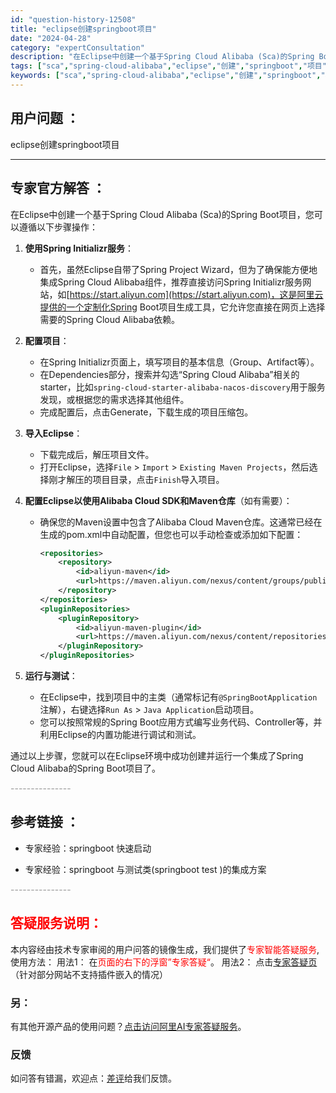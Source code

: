 ```yaml
---
id: "question-history-12508"
title: "eclipse创建springboot项目"
date: "2024-04-28"
category: "expertConsultation"
description: "在Eclipse中创建一个基于Spring Cloud Alibaba (Sca)的Spring Boot项目，您可以遵循以下步骤操作：1. **使用Spring Initializr服务**：   - 首先，虽然Eclipse自带了Spring Project Wizard，但为了确保能方便地集成"
tags: ["sca","spring-cloud-alibaba","eclipse","创建","springboot","项目"]
keywords: ["sca","spring-cloud-alibaba","eclipse","创建","springboot","项目"]
---
```


## 用户问题 ： 
 eclipse创建springboot项目  

---------------
## 专家官方解答 ：

在Eclipse中创建一个基于Spring Cloud Alibaba (Sca)的Spring Boot项目，您可以遵循以下步骤操作：

1. **使用Spring Initializr服务**：
   - 首先，虽然Eclipse自带了Spring Project Wizard，但为了确保能方便地集成Spring Cloud Alibaba组件，推荐直接访问Spring Initializr服务网站，如[https://start.aliyun.com](https://start.aliyun.com)，这是阿里云提供的一个定制化Spring Boot项目生成工具，它允许您直接在网页上选择需要的Spring Cloud Alibaba依赖。

2. **配置项目**：
   - 在Spring Initializr页面上，填写项目的基本信息（Group、Artifact等）。
   - 在Dependencies部分，搜索并勾选“Spring Cloud Alibaba”相关的starter，比如`spring-cloud-starter-alibaba-nacos-discovery`用于服务发现，或根据您的需求选择其他组件。
   - 完成配置后，点击Generate，下载生成的项目压缩包。

3. **导入Eclipse**：
   - 下载完成后，解压项目文件。
   - 打开Eclipse，选择`File` > `Import` > `Existing Maven Projects`，然后选择刚才解压的项目目录，点击`Finish`导入项目。

4. **配置Eclipse以使用Alibaba Cloud SDK和Maven仓库**（如有需要）：
   - 确保您的Maven设置中包含了Alibaba Cloud Maven仓库。这通常已经在生成的pom.xml中自动配置，但您也可以手动检查或添加如下配置：
     ```xml
     <repositories>
         <repository>
             <id>aliyun-maven</id>
             <url>https://maven.aliyun.com/nexus/content/groups/public/</url>
         </repository>
     </repositories>
     <pluginRepositories>
         <pluginRepository>
             <id>aliyun-maven-plugin</id>
             <url>https://maven.aliyun.com/nexus/content/repositories/central/</url>
         </pluginRepository>
     </pluginRepositories>
     ```

5. **运行与测试**：
   - 在Eclipse中，找到项目中的主类（通常标记有`@SpringBootApplication`注解），右键选择`Run As` > `Java Application`启动项目。
   - 您可以按照常规的Spring Boot应用方式编写业务代码、Controller等，并利用Eclipse的内置功能进行调试和测试。

通过以上步骤，您就可以在Eclipse环境中成功创建并运行一个集成了Spring Cloud Alibaba的Spring Boot项目了。


<font color="#949494">---------------</font> 


## 参考链接 ：

* 专家经验：springboot 快速启动 
 
 * 专家经验：springboot 与测试类(springboot test )的集成方案 


 <font color="#949494">---------------</font> 
 


## <font color="#FF0000">答疑服务说明：</font> 

本内容经由技术专家审阅的用户问答的镜像生成，我们提供了<font color="#FF0000">专家智能答疑服务</font>,使用方法：
用法1： 在<font color="#FF0000">页面的右下的浮窗”专家答疑“</font>。
用法2： 点击[专家答疑页](https://answer.opensource.alibaba.com/docs/intro)（针对部分网站不支持插件嵌入的情况）
### 另：


有其他开源产品的使用问题？[点击访问阿里AI专家答疑服务](https://answer.opensource.alibaba.com/docs/intro)。
### 反馈
如问答有错漏，欢迎点：[差评](https://ai.nacos.io/user/feedbackByEnhancerGradePOJOID?enhancerGradePOJOId=12601)给我们反馈。
